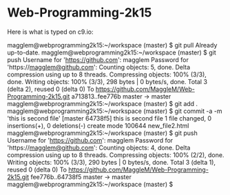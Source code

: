 # Web-Programming-2k15


Here is what is typed on c9.io:

magglem@webprogramming2k15:~/workspace (master) $ git pull
Already up-to-date.
magglem@webprogramming2k15:~/workspace (master) $ git push
Username for 'https://github.com': magglem
Password for 'https://magglem@github.com': 
Counting objects: 5, done.
Delta compression using up to 8 threads.
Compressing objects: 100% (3/3), done.
Writing objects: 100% (3/3), 298 bytes | 0 bytes/s, done.
Total 3 (delta 2), reused 0 (delta 0)
To https://github.com/MaggleM/Web-Programming-2k15.git
   a713813..fee776b  master -> master
magglem@webprogramming2k15:~/workspace (master) $ git add .
magglem@webprogramming2k15:~/workspace (master) $ git commit -a -m 'this is second file'
[master 64738f5] this is second file
 1 file changed, 0 insertions(+), 0 deletions(-)
 create mode 100644 new_file2.html
magglem@webprogramming2k15:~/workspace (master) $ git push
Username for 'https://github.com': magglem
Password for 'https://magglem@github.com': 
Counting objects: 4, done.
Delta compression using up to 8 threads.
Compressing objects: 100% (2/2), done.
Writing objects: 100% (3/3), 290 bytes | 0 bytes/s, done.
Total 3 (delta 1), reused 0 (delta 0)
To https://github.com/MaggleM/Web-Programming-2k15.git
   fee776b..64738f5  master -> master
magglem@webprogramming2k15:~/workspace (master) $ 
